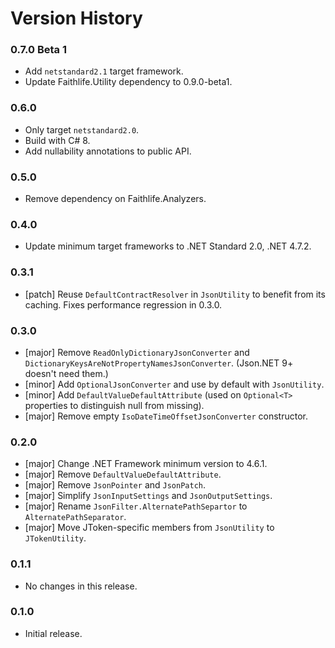 # Version History

### 0.7.0 Beta 1

* Add `netstandard2.1` target framework.
* Update Faithlife.Utility dependency to 0.9.0-beta1.

### 0.6.0

* Only target `netstandard2.0`.
* Build with C# 8.
* Add nullability annotations to public API.

### 0.5.0

* Remove dependency on Faithlife.Analyzers.

### 0.4.0

* Update minimum target frameworks to .NET Standard 2.0, .NET 4.7.2.

### 0.3.1

* [patch] Reuse `DefaultContractResolver` in `JsonUtility` to benefit from its caching. Fixes performance regression in 0.3.0.

### 0.3.0

* [major] Remove `ReadOnlyDictionaryJsonConverter`  and `DictionaryKeysAreNotPropertyNamesJsonConverter`. (Json.NET 9+ doesn't need them.)
* [minor] Add `OptionalJsonConverter` and use by default with `JsonUtility`.
* [minor] Add `DefaultValueDefaultAttribute` (used on `Optional<T>` properties to distinguish null from missing).
* [major] Remove empty `IsoDateTimeOffsetJsonConverter` constructor.

### 0.2.0

* [major] Change .NET Framework minimum version to 4.6.1.
* [major] Remove `DefaultValueDefaultAttribute`.
* [major] Remove `JsonPointer` and `JsonPatch`.
* [major] Simplify `JsonInputSettings` and `JsonOutputSettings`.
* [major] Rename `JsonFilter.AlternatePathSepartor` to `AlternatePathSeparator`.
* [major] Move JToken-specific members from `JsonUtility` to `JTokenUtility`.

### 0.1.1

* No changes in this release.

### 0.1.0

* Initial release.
